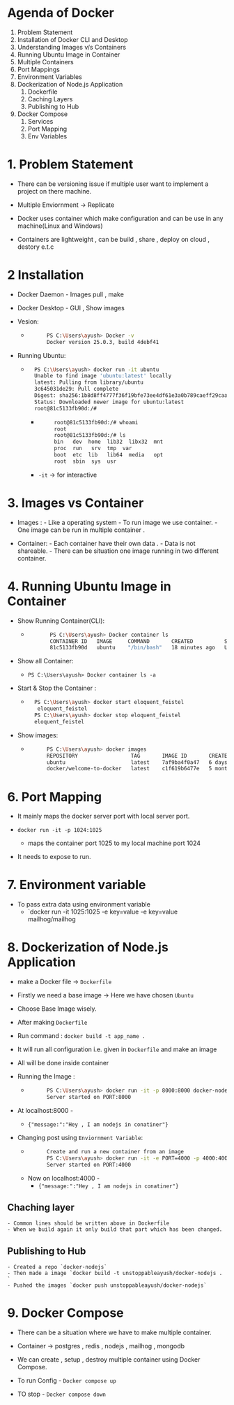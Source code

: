 # Agenda of Docker

1. Problem Statement
2. Installation of Docker CLI and Desktop
3. Understanding Images v/s Containers
4. Running Ubuntu Image in Container
5. Multiple Containers
6. Port Mappings
7. Environment Variables
8. Dockerization of Node.js Application
    1. Dockerfile
    2. Caching Layers
    3. Publishing to Hub
9. Docker Compose
    1. Services
    2. Port Mapping
    3. Env Variables

# 1. Problem Statement

- There can be versioning issue if multiple user want to implement a project on there machine.

- Multiple Enviornment -> Replicate

- Docker uses container which make configuration and can be use in any machine(Linux and Windows)

- Containers are lightweight , can be build , share , deploy on cloud , destory e.t.c

# 2 Installation

- Docker Daemon - Images pull , make
- Docker Desktop - GUI , Show images

- Vesion:
    - ```Bash
            PS C:\Users\ayush> Docker -v
            Docker version 25.0.3, build 4debf41
         ```
- Running Ubuntu:
    - ```Bash
        PS C:\Users\ayush> docker run -it ubuntu
        Unable to find image 'ubuntu:latest' locally
        latest: Pulling from library/ubuntu
        3c645031de29: Pull complete
        Digest: sha256:1b8d8ff4777f36f19bfe73ee4df61e3a0b789caeff29caa019539ec7c9a57f95
        Status: Downloaded newer image for ubuntu:latest
        root@81c5133fb90d:/#
       ```
         - ```Bash
                root@81c5133fb90d:/# whoami
                root
                root@81c5133fb90d:/# ls
                bin   dev  home  lib32  libx32  mnt  
                proc  run   srv  tmp  var
                boot  etc  lib   lib64  media   opt  
                root  sbin  sys  usr
            ```
        - `-it` -> for interactive

# 3.  Images vs Container
- Images :
        - Like a operating system
        - To run image we use container.
        - One image can be run in multiple container .

- Container:
        - Each container have their own data .
        - Data is not shareable.
        - There can be situation one image running in two 
            different container.

# 4. Running Ubuntu Image in Container

- Show Running Container(CLI):
    - ```Bash
             PS C:\Users\ayush> Docker container ls
             CONTAINER ID   IMAGE     COMMAND       CREATED          STATUS         PORTS     NAMES
             81c5133fb90d   ubuntu    "/bin/bash"   18 minutes ago   Up 7 seconds             eloquent_feistel
        ```
- Show all Container:
    - `PS C:\Users\ayush> Docker container ls -a`

- Start & Stop the Container :
    - ```Bash
        PS C:\Users\ayush> docker start eloquent_feistel
         eloquent_feistel
        PS C:\Users\ayush> docker stop eloquent_feistel
        eloquent_feistel
         ```
- Show images:
    - ```Bash
            PS C:\Users\ayush> docker images
            REPOSITORY                 TAG       IMAGE ID       CREATED        SIZE
            ubuntu                     latest    7af9ba4f0a47   6 days ago     77.9MB
            docker/welcome-to-docker   latest    c1f619b6477e   5 months ago   18.6MB
       ```

# 6. Port Mapping
- It mainly maps the docker server port with local server port.
- `docker run -it -p 1024:1025`
    - maps the container port 1025 to my local machine port 1024

- It needs to expose to run.

# 7. Environment variable
- To pass extra data using environment variable
    - `docker run -it 1025:1025 -e key=value -e key=value mailhog/mailhog


# 8. Dockerization of Node.js Application

- make a Docker file -> `Dockerfile`

- Firstly we need a base image -> Here we have chosen `Ubuntu`
- Choose Base Image wisely.
- After making `Dockerfile` 
- Run command : `docker build -t app_name .`
- It will run all configuration i.e.  given in `Dockerfile` and make an image
- All will be done inside container
- Running the Image :
    - ```Bash
            PS C:\Users\ayush> docker run -it -p 8000:8000 docker-nodejs
            Server started on PORT:8000
        ```
    
- At localhost:8000 -
    - `{"message:":"Hey , I am nodejs in conatiner"}`

- Changing post using `Enviornment Variable`:
    - ```Bash
            Create and run a new container from an image
            PS C:\Users\ayush> docker run -it -e PORT=4000 -p 4000:4000 docker-nodejs
            Server started on PORT:4000
        ```
    - Now on localhost:4000 -
        - `{"message:":"Hey , I am nodejs in conatiner"}`

 
## Chaching layer
    - Common lines should be written above in Dockerfile
    - When we build again it only build that part which has been changed.

## Publishing to Hub
    - Created a repo `docker-nodejs`
    - Then made a image `docker build -t unstoppableayush/docker-nodejs . `
    - Pushed the images `docker push unstoppableayush/docker-nodejs`


# 9. Docker Compose
- There can be a situation where we have to make multiple container.
- Container -> postgres , redis , nodejs , mailhog , mongodb
- We can create , setup , destroy multiple container using Docker Compose.

- To run Config - `Docker compose up`
- TO stop - `Docker compose down`
